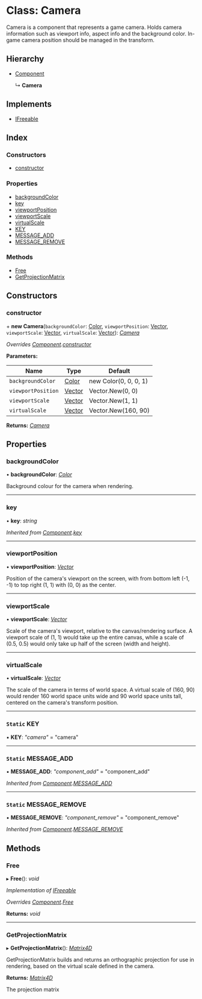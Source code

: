 
# Class: Camera

Camera is a component that represents a game camera.
Holds camera information such as viewport info, aspect info and the background color.
In-game camera position should be managed in the transform.

## Hierarchy

* [Component](component.md)

  ↳ **Camera**

## Implements

* [IFreeable](../interfaces/ifreeable.md)

## Index

### Constructors

* [constructor](camera.md#constructor)

### Properties

* [backgroundColor](camera.md#backgroundcolor)
* [key](camera.md#key)
* [viewportPosition](camera.md#viewportposition)
* [viewportScale](camera.md#viewportscale)
* [virtualScale](camera.md#virtualscale)
* [KEY](camera.md#static-key)
* [MESSAGE_ADD](camera.md#static-message_add)
* [MESSAGE_REMOVE](camera.md#static-message_remove)

### Methods

* [Free](camera.md#free)
* [GetProjectionMatrix](camera.md#getprojectionmatrix)

## Constructors

###  constructor

\+ **new Camera**(`backgroundColor`: [Color](color.md), `viewportPosition`: [Vector](vector.md), `viewportScale`: [Vector](vector.md), `virtualScale`: [Vector](vector.md)): *[Camera](camera.md)*

*Overrides [Component](component.md).[constructor](component.md#constructor)*

**Parameters:**

Name | Type | Default |
------ | ------ | ------ |
`backgroundColor` | [Color](color.md) | new Color(0, 0, 0, 1) |
`viewportPosition` | [Vector](vector.md) | Vector.New(0, 0) |
`viewportScale` | [Vector](vector.md) | Vector.New(1, 1) |
`virtualScale` | [Vector](vector.md) | Vector.New(160, 90) |

**Returns:** *[Camera](camera.md)*

## Properties

###  backgroundColor

• **backgroundColor**: *[Color](color.md)*

Background colour for the camera when rendering.

___

###  key

• **key**: *string*

*Inherited from [Component](component.md).[key](component.md#key)*

___

###  viewportPosition

• **viewportPosition**: *[Vector](vector.md)*

Position of the camera's viewport on the screen, with from
bottom left (-1, -1) to top right (1, 1) with (0, 0) as the center.

___

###  viewportScale

• **viewportScale**: *[Vector](vector.md)*

Scale of the camera's viewport, relative to the canvas/rendering surface.
A viewport scale of (1, 1) would take up the entire canvas, while a scale
of (0.5, 0.5) would only take up half of the screen (width and height).

___

###  virtualScale

• **virtualScale**: *[Vector](vector.md)*

The scale of the camera in terms of world space.
A virtual scale of (160, 90) would render 160 world space units wide and
90 world space units tall, centered on the camera's transform position.

___

### `Static` KEY

▪ **KEY**: *"camera"* = "camera"

___

### `Static` MESSAGE_ADD

▪ **MESSAGE_ADD**: *"component_add"* = "component_add"

*Inherited from [Component](component.md).[MESSAGE_ADD](component.md#static-message_add)*

___

### `Static` MESSAGE_REMOVE

▪ **MESSAGE_REMOVE**: *"component_remove"* = "component_remove"

*Inherited from [Component](component.md).[MESSAGE_REMOVE](component.md#static-message_remove)*

## Methods

###  Free

▸ **Free**(): *void*

*Implementation of [IFreeable](../interfaces/ifreeable.md)*

*Overrides [Component](component.md).[Free](component.md#free)*

**Returns:** *void*

___

###  GetProjectionMatrix

▸ **GetProjectionMatrix**(): *[Matrix4D](matrix4d.md)*

GetProjectionMatrix builds and returns an orthographic projection for use
in rendering, based on the virtual scale defined in the camera.

**Returns:** *[Matrix4D](matrix4d.md)*

The projection matrix
